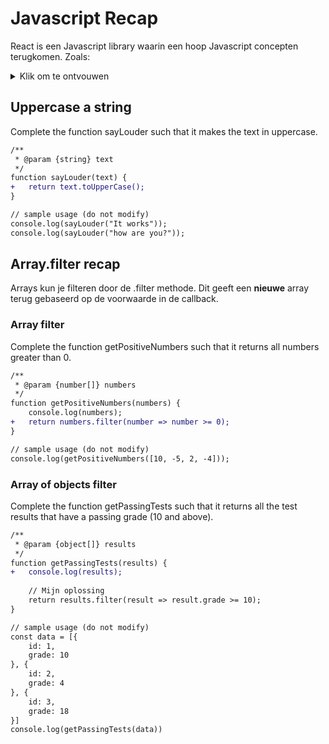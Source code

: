 # Javascript Recap
React is een Javascript library waarin een hoop Javascript concepten terugkomen. Zoals:
<details>
<summary>Klik om te ontvouwen</summary>

- const / let
- Template strings
- Arrays/Objects
- Array methods (filter, find, etc.)
- Spread operator
- array/object destructuring
- import/export
- arrow functions
- lexical scope
- Promises
- Fetch API
- en meer.
</details>

## Uppercase a string
Complete the function sayLouder such that it makes the text in uppercase.
```diff
/**
 * @param {string} text
 */
function sayLouder(text) {
+   return text.toUpperCase();
}

// sample usage (do not modify)
console.log(sayLouder("It works"));
console.log(sayLouder("how are you?"));
```

## Array.filter recap
Arrays kun je filteren door de .filter methode. Dit geeft een **nieuwe** array terug gebaseerd op de voorwaarde in de callback.

### Array filter
Complete the function getPositiveNumbers such that it returns all numbers greater than 0.
```diff
/**
 * @param {number[]} numbers
 */
function getPositiveNumbers(numbers) {
    console.log(numbers);
+   return numbers.filter(number => number >= 0);
}

// sample usage (do not modify)
console.log(getPositiveNumbers([10, -5, 2, -4]));
```
### Array of objects filter
Complete the function getPassingTests such that it returns all the test results that have a passing grade (10 and above).
```diff
/**
 * @param {object[]} results
 */
function getPassingTests(results) {
+   console.log(results);
    
    // Mijn oplossing
    return results.filter(result => result.grade >= 10);
}

// sample usage (do not modify)
const data = [{
    id: 1,
    grade: 10
}, {
    id: 2,
    grade: 4
}, {
    id: 3,
    grade: 18
}]
console.log(getPassingTests(data))
```